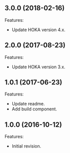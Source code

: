 <!--
	Markdown
	Copyright 2014-2018 IS2T. All rights reserved.
	IS2T PROPRIETARY/CONFIDENTIAL. Use is subject to license terms.
-->

## 3.0.0 (2018-02-16)
Features:
  - Update HOKA version 4.x.
  
## 2.0.0 (2017-08-23)
Features:
  - Update HOKA version 3.x.

## 1.0.1 (2017-06-23)
Features:
  - Update readme.
  - Add build component.
  
## 1.0.0 (2016-10-12)
Features:
  - Initial revision.


